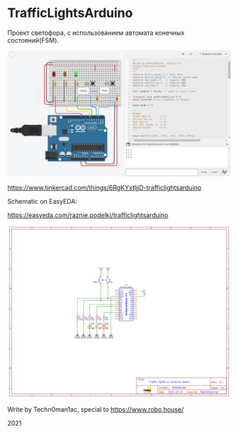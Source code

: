 # TrafficLightsArduino

Проект светофора, с использованием автомата конечных состояний(FSM).

![Schematic no tinkercad](https://github.com/techn0man1ac/TrafficLightsArduino/blob/main/Files/tinkercad.PNG "Schematic no tinkercad")

https://www.tinkercad.com/things/6RgKYxtljjD-trafficlightsarduino

Schematic on EasyEDA:

https://easyeda.com/raznie.podelki/trafficlightsarduino

![Schematic on EasyEDA](https://raw.githubusercontent.com/techn0man1ac/TrafficLightsArduino/main/Files/Schematic_TrafficLightsArduino_2021-11-13.png "Schematic on EasyEDA")

Write by Techn0man1ac, special to https://www.robo.house/ 

2021
